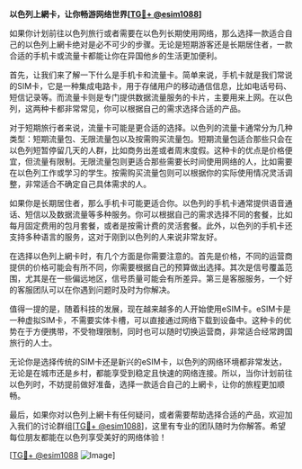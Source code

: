 **以色列上網卡，让你畅游网络世界[[TG💪+ @esim1088](https://t.me/s/esim1088)]**

如果你计划前往以色列旅行或者需要在以色列长期使用网络，那么选择一款适合自己的以色列上網卡绝对是必不可少的步骤。无论是短期游客还是长期居住者，一款合适的手机卡或流量卡都能让你在异国他乡的生活更加便利。

首先，让我们来了解一下什么是手机卡和流量卡。简单来说，手机卡就是我们常说的SIM卡，它是一种集成电路卡，用于存储用户的移动通信信息，比如电话号码、短信记录等。而流量卡则是专门提供数据流量服务的卡片，主要用来上网。在以色列，这两种卡都非常常见，你可以根据自己的需求选择合适的产品。

对于短期旅行者来说，流量卡可能是更合适的选择。以色列的流量卡通常分为几种类型：短期流量包、无限流量包以及按需购买流量包。短期流量包适合那些只会在以色列短暂停留几天的人群，比如商务出差或者周末度假。这种卡的优点是价格便宜，但流量有限制。无限流量包则更适合那些需要长时间使用网络的人，比如需要在以色列工作或学习的学生。按需购买流量包则可以根据你的实际使用情况灵活调整，非常适合不确定自己具体需求的人。

如果你是长期居住者，那么手机卡可能更适合你。以色列的手机卡通常提供语音通话、短信以及数据流量等多种服务。你可以根据自己的需求选择不同的套餐，比如每月固定费用的包月套餐，或者是按需计费的灵活套餐。此外，以色列的手机卡还支持多种语言的服务，这对于刚到以色列的人来说非常友好。

在选择以色列上網卡时，有几个方面是你需要注意的。首先是价格，不同的运营商提供的价格可能会有所不同，你需要根据自己的预算做出选择。其次是信号覆盖范围，尤其是在一些偏远地区，信号质量可能会有所差异。第三是客服服务，一个好的客服团队可以在你遇到问题时及时为你解决。

值得一提的是，随着科技的发展，现在越来越多的人开始使用eSIM卡。eSIM卡是一种虚拟SIM卡，不需要实体卡槽，可以直接通过网络下载到设备中。这种卡的优势在于方便携带，不受物理限制，同时也可以随时切换运营商，非常适合经常跨国旅行的人士。

无论你是选择传统的SIM卡还是新兴的eSIM卡，以色列的网络环境都非常发达，无论是在城市还是乡村，都能享受到稳定且快速的网络连接。所以，当你计划前往以色列时，不妨提前做好准备，选择一款适合自己的上網卡，让你的旅程更加顺畅。

最后，如果你对以色列上網卡有任何疑问，或者需要帮助选择合适的产品，欢迎加入我们的讨论群组[[TG💪+ @esim1088](https://t.me/s/esim1088)]，这里有专业的团队随时为你解答。希望每位朋友都能在以色列享受美好的网络体验！

[[TG💪+ @esim1088](https://t.me/s/esim1088) ![Image](https://i.postimg.cc/4NQfJmqS/Snipaste-2025-05-13-00-14-12.png)]